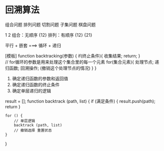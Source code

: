 # 回溯算法
组合问题
排列问题
切割问题
子集问题
棋盘问题

1 2 
组合：无顺序 {12}
排列：有顺序 {12} {21}

平行 + 嵌套 ===>  循环 + 递归

[模板]
function backtracking(参数) {
    if(终止条件){
        收集结果;
        return;
    }    
    // for循环的参数是用来处理这个集合里的每一个元素
    for(集合元素){
        处理节点;
        递归函数;
        回溯操作; (撤销这个处理节点的情况)
    }
}


1. 确定递归函数的参数和返回值
2. 确定递归函数的终止条件
3. 确定单层递归的逻辑

result = [];
function backtrack (path, list) {
    if (满足条件) {
        result.push(path);
        return
    }
    
    for () {
        // 单层逻辑
        backtrack (path, list)
        // 撤销选择 重置状态
    }
}
